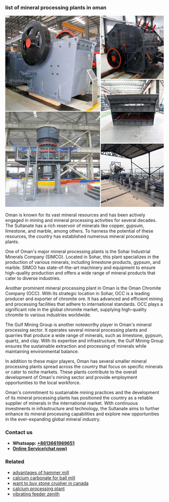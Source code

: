 <h3>list of mineral processing plants in oman</h3><img src='1703042168.jpg' alt=''><p>Oman is known for its vast mineral resources and has been actively engaged in mining and mineral processing activities for several decades. The Sultanate has a rich reservoir of minerals like copper, gypsum, limestone, and marble, among others. To harness the potential of these resources, the country has established numerous mineral processing plants.</p><p>One of Oman's major mineral processing plants is the Sohar Industrial Minerals Company (SIMCO). Located in Sohar, this plant specializes in the production of various minerals, including limestone products, gypsum, and marble. SIMCO has state-of-the-art machinery and equipment to ensure high-quality production and offers a wide range of mineral products that cater to diverse industries.</p><p>Another prominent mineral processing plant in Oman is the Oman Chromite Company (OCC). With its strategic location in Sohar, OCC is a leading producer and exporter of chromite ore. It has advanced and efficient mining and processing facilities that adhere to international standards. OCC plays a significant role in the global chromite market, supplying high-quality chromite to various industries worldwide.</p><p>The Gulf Mining Group is another noteworthy player in Oman's mineral processing sector. It operates several mineral processing plants and quarries that produce a wide range of minerals, such as limestone, gypsum, quartz, and clay. With its expertise and infrastructure, the Gulf Mining Group ensures the sustainable extraction and processing of minerals while maintaining environmental balance.</p><p>In addition to these major players, Oman has several smaller mineral processing plants spread across the country that focus on specific minerals or cater to niche markets. These plants contribute to the overall development of Oman's mining sector and provide employment opportunities to the local workforce.</p><p>Oman's commitment to sustainable mining practices and the development of its mineral processing plants has positioned the country as a reliable supplier of minerals in the international market. With continuous investments in infrastructure and technology, the Sultanate aims to further enhance its mineral processing capabilities and explore new opportunities in the ever-expanding global mineral industry.</p><h3>Contact us</h3><ul><li><strong>Whatsapp:&nbsp;<a href="https://wa.me/8613661969651">+8613661969651</a></strong></li><li><a href="https://swt.shibang-china.com/?git&amp;zhl&amp;list of mineral processing plants in oman"><strong>Online Service(chat now)</strong></a></li></ul><h3>Related</h3><ul><li><a href='advantages of hammer mill.md'>advantages of hammer mill</a></li><li><a href='calcium carbonate for ball mill.md'>calcium carbonate for ball mill</a></li><li><a href='want to buy stone crusher in canada.md'>want to buy stone crusher in canada</a></li><li><a href='calcium processing plant.md'>calcium processing plant</a></li><li><a href='vibrating feeder zenith.md'>vibrating feeder zenith</a></li></ul>
